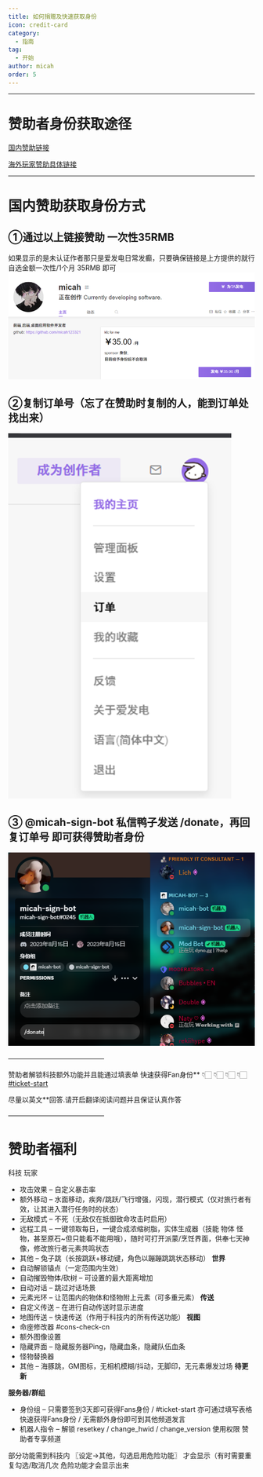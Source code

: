 ```yaml
---
title: 如何捐赠及快速获取身份
icon: credit-card
category:
  - 指南
tag:
  - 开始
author: micah
order: 5
---
```

---

# 赞助者身份获取途径


 [国内赞助链接](https://afdian.net/a/micah) 

 [海外玩家赞助具体链接](https://discord.com/channels/1069057220802781265/1097565269985071205)

---
# 国内赞助获取身份方式
## ①通过以上链接赞助 一次性35RMB

 如果显示的是未认证作者那只是爱发电日常发癫，只要确保链接是上方提供的就行自选金额一次性/1个月 35RMB 即可
 ![Alt text](images/image.png)

## ②复制订单号（忘了在赞助时复制的人，能到订单处找出来）

 ![Alt text](images/image-1.png)

## ③ @micah-sign-bot 私信鸭子发送 /donate，再回复订单号 即可获得赞助者身份

 ![Alt text](images/image-2.png)

——————————————

赞助者解锁科技额外功能并且能通过填表单 快速获得Fan身份**
👇🏻 👇🏻 👇🏻 👇🏻
[#ticket-start](https://discord.com/channels/1069057220802781265/1152887509517344870)

尽量以英文**回答.请开启翻译阅读问题并且保证认真作答

——————————————


# 赞助者福利
科技
玩家
- 攻击效果 – 自定义暴击率
- 额外移动 – 水面移动，疾奔/跳跃/飞行增强，闪现，潜行模式（仅对旅行者有效，让其进入潜行任务时的状态）
- 无敌模式 – 不死（无敌仅在抵御致命攻击时启用） 
- 远程工具 – 一键领取每日，一键合成浓缩树脂，实体生成器（技能 物体 怪物，甚至原石~但只能看不能用哦），随时可打开派蒙/烹饪界面，供奉七天神像，修改旅行者元素共鸣状态
- 其他 – 兔子跳（长按跳跃+移动键，角色以蹦蹦跳跳状态移动）
__世界__
- 自动解锁锚点（一定范围内生效）
- 自动摧毁物体/砍树 – 可设置的最大距离增加
- 自动对话 – 跳过对话场景
- 元素光环 – 让范围内的物体和怪物附上元素（可多重元素）
__传送__
- 自定义传送 – 在进行自动传送时显示进度
- 地图传送 – 快速传送（作用于科技内的所有传送功能）
__视图__
- 命座修改器 #cons-check-cn
- 额外图像设置
- 隐藏界面 – 隐藏服务器Ping，隐藏血条，隐藏队伍血条
- 怪物替换器
- 其他 – 海豚跳，GM图标，无相机模糊/抖动，无脚印，无元素爆发过场
__待更新__

__**服务器/群组**__
- 身份组 – 只需要签到3天即可获得Fans身份 / #ticket-start 亦可通过填写表格快速获得Fans身份 / 无需额外身份即可到其他频道发言
- 机器人指令 – 解锁 resetkey / change_hwid / change_version 使用权限
赞助者专享频道


部分功能需到科技内
〖设定→其他，勾选启用危险功能〗
才会显示（有时需要重复勾选/取消几次 危险功能才会显示出来
